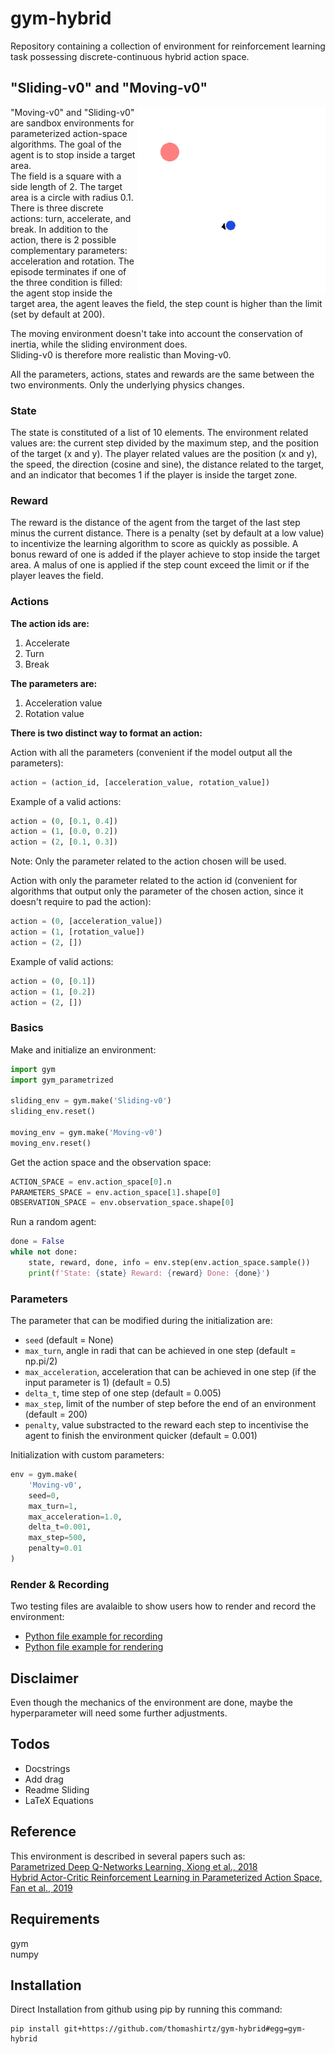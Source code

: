 # gym-hybrid

Repository containing a collection of environment for reinforcement learning task possessing discrete-continuous hybrid action space.

## "Sliding-v0" and "Moving-v0" 

<img align="right" width="300"  src="moving_v0.gif"> 

"Moving-v0" and "Sliding-v0" are sandbox environments for parameterized action-space algorithms. The goal of the agent is to stop inside a target area.  
The field is a square with a side length of 2. The target area is a circle with radius 0.1. There is three discrete actions: turn, accelerate, and break. In addition to the action, there is 2 possible complementary parameters: acceleration and rotation. 
The episode terminates if one of the three condition is filled: the agent stop inside the target area, the agent leaves the field, the step count is higher than the limit (set by default at 200).

The moving environment doesn't take into account the conservation of inertia, while the sliding environment does.  
Sliding-v0 is therefore more realistic than Moving-v0.

All the parameters, actions, states and rewards are the same between the two environments. Only the underlying physics changes.

### State
The state is constituted of a list of 10 elements. The environment related values are: the current step divided by the maximum step, and the position of the target (x and y). The player related values are the position (x and y), the speed, the direction (cosine and sine), the distance related to the target, and an indicator that becomes 1 if the player is inside the target zone.

### Reward
The reward is the distance of the agent from the target of the last step minus the current distance. There is a penalty (set by default at a low value) to incentivize the learning algorithm to score as quickly as possible. A bonus reward of one is added if the player achieve to stop inside the target area. A malus of one is applied if the step count exceed the limit or if the player leaves the field.

### Actions

**The action ids are:**
1. Accelerate
2. Turn
3. Break

**The parameters are:**
1. Acceleration value
2. Rotation value

**There is two distinct way to format an action:**

Action with all the parameters (convenient if the model output all the parameters): 
```python
action = (action_id, [acceleration_value, rotation_value])
```
Example of a valid actions:
```python
action = (0, [0.1, 0.4])
action = (1, [0.0, 0.2])
action = (2, [0.1, 0.3])
```
Note: Only the parameter related to the action chosen will be used.

Action with only the parameter related to the action id (convenient for algorithms that output only the parameter
of the chosen action, since it doesn't require to pad the action): 
```python
action = (0, [acceleration_value])
action = (1, [rotation_value])
action = (2, [])
```
Example of valid actions:
```python
action = (0, [0.1])
action = (1, [0.2])
action = (2, [])
```
### Basics
Make and initialize an environment:
```python
import gym
import gym_parametrized

sliding_env = gym.make('Sliding-v0')
sliding_env.reset()

moving_env = gym.make('Moving-v0')
moving_env.reset()
```

Get the action space and the observation space:
```python
ACTION_SPACE = env.action_space[0].n
PARAMETERS_SPACE = env.action_space[1].shape[0]
OBSERVATION_SPACE = env.observation_space.shape[0]
```

Run a random agent:
```python
done = False
while not done:
    state, reward, done, info = env.step(env.action_space.sample())
    print(f'State: {state} Reward: {reward} Done: {done}')
```
### Parameters
The parameter that can be modified during the initialization are:
* `seed` (default = None)
* `max_turn`, angle in radi that can be achieved in one step (default = np.pi/2)
* `max_acceleration`, acceleration that can be achieved in one step (if the input parameter is 1) (default = 0.5)
* `delta_t`, time step of one step (default = 0.005)
* `max_step`, limit of the number of step before the end of an environment (default = 200)
* `penalty`, value substracted to the reward each step to incentivise the agent to finish the environment quicker (default = 0.001)

Initialization with custom parameters:
```python
env = gym.make(
    'Moving-v0', 
    seed=0, 
    max_turn=1,
    max_acceleration=1.0, 
    delta_t=0.001, 
    max_step=500, 
    penalty=0.01
)
```

### Render & Recording
Two testing files are avalaible to show users how to render and record the environment:
* [Python file example for recording](tests/moving_record.py)
* [Python file example for rendering](tests/moving_render.py)

## Disclaimer 
Even though the mechanics of the environment are done, maybe the hyperparameter will need some further adjustments.

## Todos
* Docstrings
* Add drag
* Readme Sliding
* LaTeX Equations 

## Reference
This environment is described in several papers such as:  
[Parametrized Deep Q-Networks Learning, Xiong et al., 2018](https://arxiv.org/pdf/1810.06394.pdf)  
[Hybrid Actor-Critic Reinforcement Learning in Parameterized Action Space, Fan et al., 2019](https://arxiv.org/pdf/1903.01344.pdf)  

## Requirements
gym  
numpy

## Installation

Direct Installation from github using pip by running this command:
```shell
pip install git+https://github.com/thomashirtz/gym-hybrid#egg=gym-hybrid
```  
